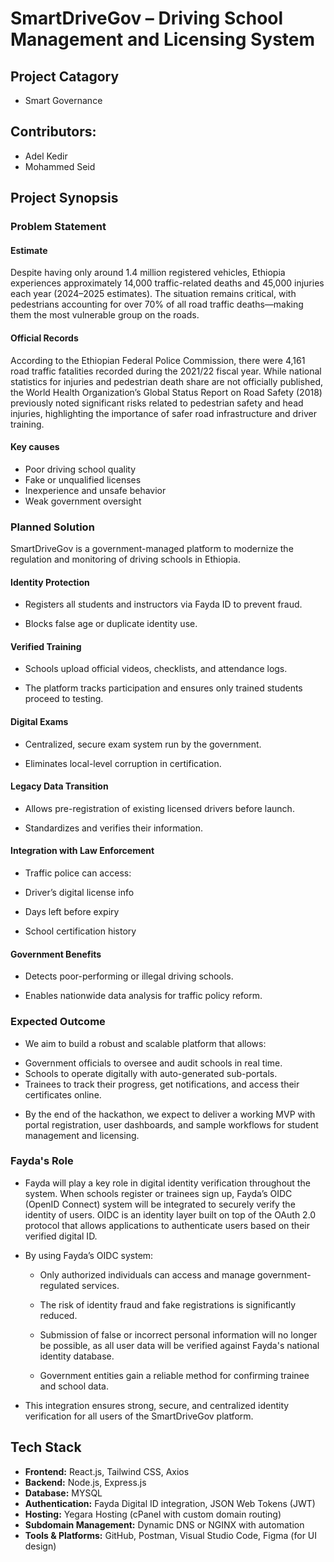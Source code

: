 # SmartDriveGov – Driving School Management and Licensing System

## Project Catagory

 - Smart Governance 


## Contributors:
- Adel Kedir  
- Mohammed Seid  



## Project Synopsis

### Problem Statement

#### Estimate 
Despite having only around 1.4 million registered vehicles, Ethiopia experiences approximately 14,000 traffic-related deaths and 45,000 injuries each year (2024–2025 estimates). The situation remains critical, with pedestrians accounting for over 70% of all road traffic deaths—making them the most vulnerable group on the roads.
#### Official Records
According to the Ethiopian Federal Police Commission, there were 4,161 road traffic fatalities recorded during the 2021/22 fiscal year. While national statistics for injuries and pedestrian death share are not officially published, the World Health Organization’s Global Status Report on Road Safety (2018) previously noted significant risks related to pedestrian safety and head injuries, highlighting the importance of safer road infrastructure and driver training.

#### Key causes

* Poor driving school quality
* Fake or unqualified licenses
* Inexperience and unsafe behavior
* Weak government oversight

### Planned Solution

SmartDriveGov is a government-managed platform to modernize the regulation and monitoring of driving schools in Ethiopia.

#### Identity Protection
* Registers all students and instructors via Fayda
  ID to prevent fraud.

* Blocks false age or duplicate identity use.

#### Verified Training
* Schools upload official videos, checklists, and attendance logs.

* The platform tracks participation and ensures only trained students proceed to testing.

#### Digital Exams
* Centralized, secure exam system run by the government.

* Eliminates local-level corruption in certification.

#### Legacy Data Transition
* Allows pre-registration of existing licensed drivers before launch.

* Standardizes and verifies their information.

#### Integration with Law Enforcement
* Traffic police can access:

* Driver’s digital license info

* Days left before expiry

* School certification history

#### Government Benefits
* Detects poor-performing or illegal driving schools.

* Enables nationwide data analysis for traffic policy reform.

### Expected Outcome

* We aim to build a robust and scalable platform that allows:
- Government officials to oversee and audit schools in real time.
- Schools to operate digitally with auto-generated sub-portals.
- Trainees to track their progress, get notifications, and access their certificates online.

* By the end of the hackathon, we expect to deliver a working MVP with portal registration, user dashboards, and sample workflows for student management and licensing.

### Fayda's Role 
* Fayda will play a key role in digital identity verification throughout the system. When schools register or trainees sign up, Fayda’s OIDC (OpenID Connect) system will be integrated to securely verify the identity of users. OIDC is an identity layer built on top of the OAuth 2.0 protocol that allows applications to authenticate users based on their verified digital ID.

* By using Fayda’s OIDC system:

  - Only authorized individuals can access and manage government-regulated services.

  - The risk of identity fraud and fake registrations is significantly reduced.

  - Submission of false or incorrect personal information will no longer be possible, as all user data will be verified against Fayda's national identity database.

  - Government entities gain a reliable method for confirming trainee and school data.

*  This integration ensures strong, secure, and centralized identity verification for all users of the SmartDriveGov platform.



## Tech Stack

- **Frontend:** React.js, Tailwind CSS, Axios  
- **Backend:** Node.js, Express.js  
- **Database:** MYSQL 
- **Authentication:** Fayda Digital ID integration, JSON Web Tokens (JWT)  
- **Hosting:** Yegara Hosting (cPanel with custom domain routing)  
- **Subdomain Management:** Dynamic DNS or NGINX with automation  
- **Tools & Platforms:** GitHub, Postman, Visual Studio Code, Figma (for UI design)
